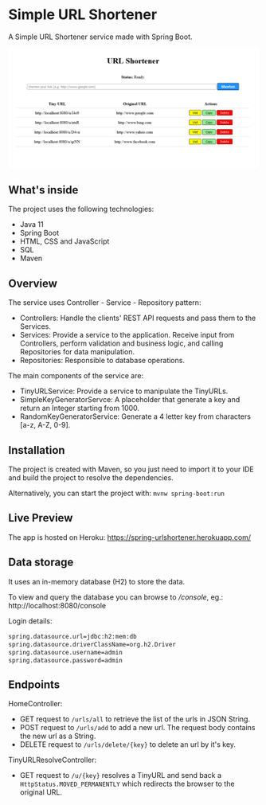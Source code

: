 # Simple URL Shortener

A Simple URL Shortener service made with Spring Boot. 

![Alt text](screenshot.png?raw=true "URL Shortener")

## What's inside
The project uses the following technologies:
- Java 11
- Spring Boot
- HTML, CSS and JavaScript
- SQL
- Maven

## Overview
The service uses Controller - Service - Repository pattern:

- Controllers: Handle the clients' REST API requests and pass them to the Services.
- Services: Provide a service to the application. Receive input from Controllers, perform validation and business logic, and calling Repositories for data manipulation.
- Repositories: Responsible to database operations.

The main components of the service are:

- TinyURLService: Provide a service to manipulate the TinyURLs.
- SimpleKeyGeneratorServce: A placeholder that generate a key and return an Integer starting from 1000.
- RandomKeyGeneratorService: Generate a 4 letter key from characters [a-z, A-Z, 0-9].

## Installation 
The project is created with Maven, so you just need to import it to your IDE and build the project to resolve the dependencies.

Alternatively, you can start the project with: `mvnw spring-boot:run`

## Live Preview
The app is hosted on Heroku: https://spring-urlshortener.herokuapp.com/

## Data storage
It uses an in-memory database (H2) to store the data.

To view and query the database you can browse to */console*, eg.: http://localhost:8080/console

Login details:
```
spring.datasource.url=jdbc:h2:mem:db
spring.datasource.driverClassName=org.h2.Driver
spring.datasource.username=admin
spring.datasource.password=admin
```

## Endpoints

HomeController:

- GET request to ```/urls/all``` to retrieve the list of the urls in JSON String.
- POST request to ```/urls/add``` to add a new url. The request body contains the new url as a String.
- DELETE request to ```/urls/delete/{key}``` to delete an url by it's key.

TinyURLResolveController:

- GET request to ```/u/{key}``` resolves a TinyURL and send back a ```HttpStatus.MOVED_PERMANENTLY``` which redirects the browser to the original URL.
